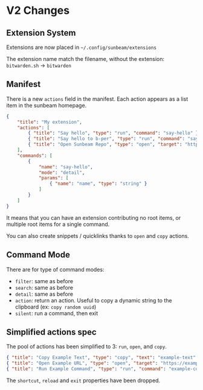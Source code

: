 # V2 Changes

## Extension System

Extensions are now placed in `~/.config/sunbeam/extensions`

The extension name match the filename, without the extension: `bitwarden.sh` -> `bitwarden`

## Manifest

There is a new `actions` field in the manifest. Each action appears as a list item in the sunbeam homepage.

```json
{
    "title": "My extension",
    "actions": [
        { "title": "Say hello", "type": "run", "command": "say-hello" },
        { "title": "Say hello to b-per", "type": "run", "command": "say-hello", "params": { "name": "b-per" } },
        { "title": "Open Sunbeam Repo", "type": "open", "target": "https://github.com/pomdtr/sunbeam" },
    ],
    "commands": [
        {
            "name": "say-hello",
            "mode": "detail",
            "params": [
                { "name": "name", "type": "string" }
            ]
        }
    ]
}
```

It means that you can have an extension contributing no root items, or multiple root items for a single command.

You can also create snippets / quicklinks thanks to `open` and `copy` actions.

## Command Mode

There are for type of command modes:

- `filter`: same as before
- `search`: same as before
- `detail`: same as before
- `action`: return an action. Useful to copy a dynamic string to the clipboard (ex: `copy random uuid`)
- `silent`: run a command, then exit

## Simplified actions spec

The pool of actions has been simplified to 3: `run`, `open`, and `copy`.

```json
{ "title": "Copy Example Text", "type": "copy", "text": "example-text" }
{ "title": "Open Example URL", "type": "open", "target": "https://example.com"}
{ "title": "Run Example Command", "type": "run", "command": "example-command", "params": {"example": true} }
```

The `shortcut`, `reload` and `exit` properties have been dropped.
